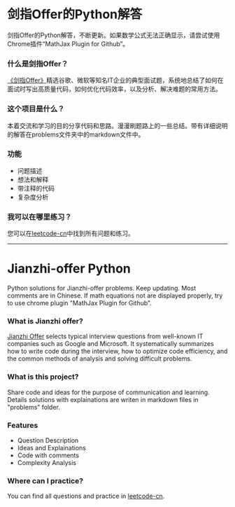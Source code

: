 # 剑指Offer的Python解答

剑指Offer的Python解答，不断更新。如果数学公式无法正确显示，请尝试使用Chrome插件“MathJax Plugin for Github”。

### 什么是剑指Offer？
[《剑指Offer》](https://book.douban.com/subject/6966465/)精选谷歌、微软等知名IT企业的典型面试题，系统地总结了如何在面试时写出高质量代码，如何优化代码效率，以及分析、解决难题的常用方法。

### 这个项目是什么？
本着交流和学习的目的分享代码和思路。漫漫刷题路上的一些总结。带有详细说明的解答在problems文件夹中的markdown文件中。

### 功能
* 问题描述
* 想法和解释
* 带注释的代码
* 复杂度分析

### 我可以在哪里练习？
您可以在[leetcode-cn](https://leetcode-cn.com/problemset/lcof/)中找到所有问题和练习。

----

# Jianzhi-offer Python

Python solutions for Jianzhi-offer problems. Keep updating. Most comments are in Chinese. If math equations not are displayed properly, try to use chrome plugin "MathJax Plugin for Github".

### What is Jianzhi offer?
[Jianzhi Offer](https://book.douban.com/subject/6966465/) selects typical interview questions from well-known IT companies such as Google and Microsoft. It systematically summarizes how to write code during the interview, how to optimize code efficiency, and the common methods of analysis and solving difficult problems.

### What is this project?
Share code and ideas for the purpose of communication and learning. Details solutions with explainations are writen in markdown files in "problems" folder.

### Features
* Question Description
* Ideas and Explainations
* Code with comments
* Complexity Analysis

### Where can I practice?
You can find all questions and practice in [leetcode-cn](https://leetcode-cn.com/problemset/lcof/).
